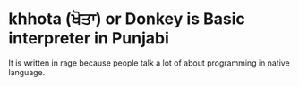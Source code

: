 # khhota (ਖੋਤਾ) or Donkey is Basic interpreter in Punjabi 
It is written in rage because people talk a lot of about programming in native language. 
